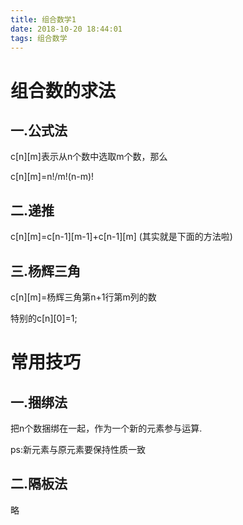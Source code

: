 ```yaml
---
title: 组合数学1
date: 2018-10-20 18:44:01
tags: 组合数学
---
```

# 组合数的求法 #

## 一.公式法  ##

c[n][m]表示从n个数中选取m个数，那么

c[n][m]=n!/m!(n-m)!

<!--more-->

## 二.递推 ##

c[n][m]=c[n-1][m-1]+c[n-1][m]
(其实就是下面的方法啦)

## 三.杨辉三角 ##

c[n][m]=杨辉三角第n+1行第m列的数

特别的c[n][0]=1;

# 常用技巧 #

## 一.捆绑法 ##

把n个数捆绑在一起，作为一个新的元素参与运算.

ps:新元素与原元素要保持性质一致
## 二.隔板法 ##
略 
